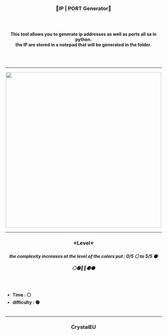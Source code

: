 ### <p align="center">🤖IP | PORT Generator🤖</p> 

<br><br>
<p align="center">
<strong>
This tool allows you to generate ip addresses as well as ports all sa in python.
<br>
the IP are stored in a notepad that will be generated in the folder.
<br><br><br>
<br>

-----

<p align="center">
<img src="https://cdn.discordapp.com/attachments/966708756006178816/969066456400678992/unknown.png", width="500", height="500">
</p>

-----

### <p align="center">⭐Level⭐</p>

<p align="center"><strong><i>the complexity increases at the level of the colors put : 0/5 ⚪ to 5/5 ⚫</i></strong</p>
<p align="center"><strong><i>⚪🟢🔵🔴🟣⚫</i></strong</p>

<br><br>
* Time : ⚪
* difficulty : 🟢
<br><br>

-----

### <p align="center">CrystalEU</p>